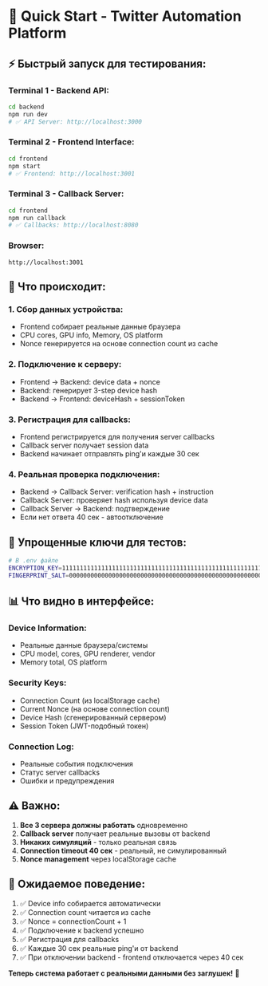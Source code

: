 # 🚀 Quick Start - Twitter Automation Platform

## ⚡ **Быстрый запуск для тестирования:**

### **Terminal 1 - Backend API:**

```bash
cd backend
npm run dev
# ✅ API Server: http://localhost:3000
```

### **Terminal 2 - Frontend Interface:**

```bash
cd frontend
npm start
# ✅ Frontend: http://localhost:3001
```

### **Terminal 3 - Callback Server:**

```bash
cd frontend
npm run callback
# ✅ Callbacks: http://localhost:8080
```

### **Browser:**

```
http://localhost:3001
```

## 🔧 **Что происходит:**

### **1. Сбор данных устройства:**

- Frontend собирает реальные данные браузера
- CPU cores, GPU info, Memory, OS platform
- Nonce генерируется на основе connection count из cache

### **2. Подключение к серверу:**

- Frontend → Backend: device data + nonce
- Backend: генерирует 3-step device hash
- Backend → Frontend: deviceHash + sessionToken

### **3. Регистрация для callbacks:**

- Frontend регистрируется для получения server callbacks
- Callback server получает session data
- Backend начинает отправлять ping'и каждые 30 сек

### **4. Реальная проверка подключения:**

- Backend → Callback Server: verification hash + instruction
- Callback Server: проверяет hash используя device data
- Callback Server → Backend: подтверждение
- Если нет ответа 40 сек - автоотключение

## 🔐 **Упрощенные ключи для тестов:**

```bash
# В .env файле
ENCRYPTION_KEY=1111111111111111111111111111111111111111111111111111111111111111
FINGERPRINT_SALT=0000000000000000000000000000000000000000000000000000000000000000
```

## 📊 **Что видно в интерфейсе:**

### **Device Information:**

- Реальные данные браузера/системы
- CPU model, cores, GPU renderer, vendor
- Memory total, OS platform

### **Security Keys:**

- Connection Count (из localStorage cache)
- Current Nonce (на основе connection count)
- Device Hash (сгенерированный сервером)
- Session Token (JWT-подобный токен)

### **Connection Log:**

- Реальные события подключения
- Статус server callbacks
- Ошибки и предупреждения

## ⚠️ **Важно:**

1. **Все 3 сервера должны работать** одновременно
2. **Callback server** получает реальные вызовы от backend
3. **Никаких симуляций** - только реальная связь
4. **Connection timeout 40 сек** - реальный, не симулированный
5. **Nonce management** через localStorage cache

## 🎯 **Ожидаемое поведение:**

1. ✅ Device info собирается автоматически
2. ✅ Connection count читается из cache
3. ✅ Nonce = connectionCount + 1
4. ✅ Подключение к backend успешно
5. ✅ Регистрация для callbacks
6. ✅ Каждые 30 сек реальные ping'и от backend
7. ✅ При отключении backend - frontend отключается через 40 сек

**Теперь система работает с реальными данными без заглушек!** 🎉

